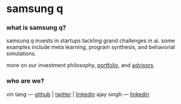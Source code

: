 # samsung q

### what is samsung q?
samsunq q invests in startups tackling grand challenges in ai. some examples include meta learning, program synthesis, and behavorial simulations.

more on our investment philosophy, [portfolio](https://github.com/samsungq/hello/blob/master/portfolio.md), and [advisors](https://github.com/samsungq/hello/blob/master/advisors.md).

### who are we?
vin tang — [github](https://github.com/mynameisvinn) | [twitter](https://twitter.com/mynameisvinn) | [linkedin](https://www.linkedin.com/in/vintang)
ajay singh — [linkedin](https://www.linkedin.com/in/vintang)